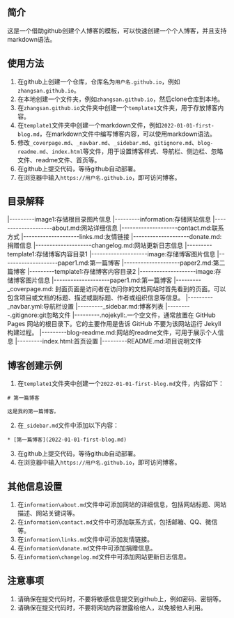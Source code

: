 ## 简介
这是一个借助github创建个人博客的模板，可以快速创建一个个人博客，并且支持markdown语法。

## 使用方法
1. 在github上创建一个仓库，仓库名为`用户名.github.io`，例如`zhangsan.github.io`。
2. 在本地创建一个文件夹，例如`zhangsan.github.io`，然后clone仓库到本地。
3. 在`zhangsan.github.io`文件夹中创建一个`template1`文件夹，用于存放博客内容。
4. 在`template1`文件夹中创建一个markdown文件，例如`2022-01-01-first-blog.md`，在markdown文件中编写博客内容，可以使用markdown语法。
5. 修改`_coverpage.md`、`_navbar.md`、`_sidebar.md`、`gitignore.md`、`blog-readme.md`、`index.html`等文件，用于设置博客样式、导航栏、侧边栏、忽略文件、readme文件、首页等。
6. 在github上提交代码，等待github自动部署。
7. 在浏览器中输入`https://用户名.github.io`，即可访问博客。

## 目录解释
|---------image1:存储根目录图片信息
|---------information:存储网站信息
|--------------------about.md:网站详细信息
|--------------------contact.md:联系方式
|--------------------links.md:友情链接
|--------------------donate.md:捐赠信息
|--------------------changelog.md:网站更新日志信息
|---------template1:存储博客内容目录1
|--------------------image:存储博客图片信息
|--------------------paper1.md:第一篇博客
|--------------------paper2.md:第二篇博客
|---------template1:存储博客内容目录2
|--------------------image:存储博客图片信息
|--------------------paper1.md:第一篇博客
|---------_coverpage.md: 封面页面是访问者在访问你的文档网站时首先看到的页面。可以包含项目或文档的标题、描述或副标题、作者或组织信息等信息。
|---------_navbar.yml:导航栏设置
|---------_sidebar.md:博客列表
|---------.gitignore:git忽略文件
|---------.nojekyll:.一个空文件，通常放置在 GitHub Pages 网站的根目录下。它的主要作用是告诉 GitHub 不要为该网站运行 Jekyll 构建过程。
|---------blog-readme.md:网站的readme文件，可用于展示个人信息
|---------index.html:首页设置
|---------README.md:项目说明文件

## 博客创建示例
1. 在`template1`文件夹中创建一个`2022-01-01-first-blog.md`文件，内容如下：
```
# 第一篇博客

这是我的第一篇博客。
```
2. 在`_sidebar.md`文件中添加以下内容：
```
* [第一篇博客](2022-01-01-first-blog.md)
```
3. 在github上提交代码，等待github自动部署。
4. 在浏览器中输入`https://用户名.github.io`，即可访问博客。

## 其他信息设置
1. 在`information\about.md`文件中可添加网站的详细信息，包括网站标题、网站描述、网站关键词等。
2. 在`information\contact.md`文件中可添加联系方式，包括邮箱、QQ、微信等。
3. 在`information\links.md`文件中可添加友情链接。
4. 在`information\donate.md`文件中可添加捐赠信息。
5. 在`information\changelog.md`文件中可添加网站更新日志信息。

## 注意事项
1. 请确保在提交代码时，不要将敏感信息提交到github上，例如密码、密钥等。
2. 请确保在提交代码时，不要将网站内容泄露给他人，以免被他人利用。

